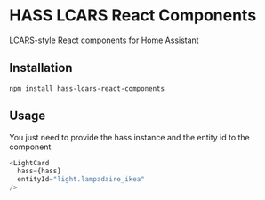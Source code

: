 # HASS LCARS React Components

LCARS-style React components for Home Assistant

## Installation

```
npm install hass-lcars-react-components
```


## Usage

You just need to provide the hass instance and the entity id to the component

```js
<LightCard
  hass={hass}
  entityId="light.lampadaire_ikea"
/>
```
